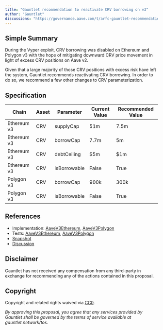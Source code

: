 ```yaml
---
title: "Gauntlet recommendation to reactivate CRV borrowing on v3"
author: "Gauntlet"
discussions: "https://governance.aave.com/t/arfc-gauntlet-recommendation-to-re-enable-crv-borrowing-on-v3-ethereum-polygon/15513"
---
```


## Simple Summary

During the Vyper exploit, CRV borrowing was disabled on Ethereum and Polygon v3 with the hope of mitigating downward CRV price movement in light of excess CRV positions on Aave v2.

Given that a large majority of those CRV positions with excess risk have left the system, Gauntlet recommends reactivating CRV borrowing. In order to do so, we recommend a few other changes to CRV parameterization.

## Specification

| Chain       | Asset | Parameter    | Current Value | Recommended Value |
| ----------- | ----- | ------------ | ------------- | ----------------- |
| Ethereum v3 | CRV   | supplyCap    | 51m           | 7.5m              |
| Ethereum v3 | CRV   | borrowCap    | 7.7m          | 5m                |
| Ethereum v3 | CRV   | debtCeiling  | $5m           | $1m               |
| Ethereum v3 | CRV   | isBorrowable | False         | True              |
| Polygon v3  | CRV   | borrowCap    | 900k          | 300k              |
| Polygon v3  | CRV   | isBorrowable | False         | True              |

## References

- Implementation: [AaveV3Ethereum](https://github.com/bgd-labs/aave-proposals-v3/blob/8166e81aef5fb791ed8f8901ad4e660999107cb1/src/20231127_Multi_GauntletRecommendationToReactivateCRVBorrowingOnV3/AaveV3Ethereum_GauntletRecommendationToReactivateCRVBorrowingOnV3_20231127.sol), [AaveV3Polygon](https://github.com/bgd-labs/aave-proposals-v3/blob/8166e81aef5fb791ed8f8901ad4e660999107cb1/src/20231127_Multi_GauntletRecommendationToReactivateCRVBorrowingOnV3/AaveV3Polygon_GauntletRecommendationToReactivateCRVBorrowingOnV3_20231127.sol)
- Tests: [AaveV3Ethereum](https://github.com/bgd-labs/aave-proposals-v3/blob/8166e81aef5fb791ed8f8901ad4e660999107cb1/src/20231127_Multi_GauntletRecommendationToReactivateCRVBorrowingOnV3/AaveV3Ethereum_GauntletRecommendationToReactivateCRVBorrowingOnV3_20231127.t.sol), [AaveV3Polygon](https://github.com/bgd-labs/aave-proposals-v3/blob/8166e81aef5fb791ed8f8901ad4e660999107cb1/src/20231127_Multi_GauntletRecommendationToReactivateCRVBorrowingOnV3/AaveV3Polygon_GauntletRecommendationToReactivateCRVBorrowingOnV3_20231127.t.sol)
- [Snapshot](https://snapshot.org/#/aave.eth/proposal/0x2db7ffd336637173a5c58f6bbb3609c17bba1b16740d8b3b0ea23a694f4c7b52)
- [Discussion](https://governance.aave.com/t/arfc-gauntlet-recommendation-to-re-enable-crv-borrowing-on-v3-ethereum-polygon/15513)

## Disclaimer

Gauntlet has not received any compensation from any third-party in exchange for recommending any of the actions contained in this proposal.

## Copyright

Copyright and related rights waived via [CC0](https://creativecommons.org/publicdomain/zero/1.0/).

_By approving this proposal, you agree that any services provided by Gauntlet shall be governed by the terms of service available at gauntlet.network/tos._
